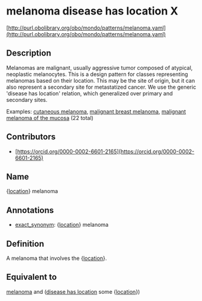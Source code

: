 # melanoma disease has location X 

[http://purl.obolibrary.org/obo/mondo/patterns/melanoma.yaml](http://purl.obolibrary.org/obo/mondo/patterns/melanoma.yaml)
## Description 

 Melanomas are malignant, usually aggressive tumor composed of atypical, neoplastic melanocytes. This is a design pattern for classes representing melanomas based on their location. This may be the site of origin, but it can also represent a secondary site for metastatized cancer. We use the generic 'disease has location' relation, which generalized over primary and secondary sites.

Examples: [cutaneous melanoma](http://purl.obolibrary.org/obo/MONDO_0005012), [malignant breast melanoma](http://purl.obolibrary.org/obo/MONDO_0002975), [malignant melanoma of the mucosa](http://purl.obolibrary.org/obo/MONDO_0015694) (22 total)
## Contributors 
* [https://orcid.org/0000-0002-6601-2165](https://orcid.org/0000-0002-6601-2165) 
## Name 

{[location](http://www.w3.org/2002/07/owl#Thing)} melanoma

## Annotations 

* [exact_synonym](http://www.geneontology.org/formats/oboInOwl#hasExactSynonym): {[location](http://www.w3.org/2002/07/owl#Thing)} melanoma

## Definition 

A melanoma that involves the {[location](http://www.w3.org/2002/07/owl#Thing)}.

## Equivalent to 

[melanoma](http://purl.obolibrary.org/obo/MONDO_0005105) and ([disease has location](http://purl.obolibrary.org/obo/RO_0004026) some {[location](http://www.w3.org/2002/07/owl#Thing)})

